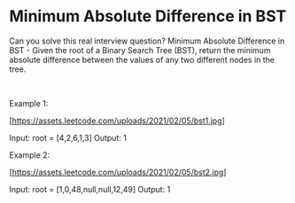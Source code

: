 # Minimum Absolute Difference in BST

Can you solve this real interview question? Minimum Absolute Difference in BST - Given the root of a Binary Search Tree (BST), return the minimum absolute difference between the values of any two different nodes in the tree.

 

Example 1:

[https://assets.leetcode.com/uploads/2021/02/05/bst1.jpg]


Input: root = [4,2,6,1,3]
Output: 1


Example 2:

[https://assets.leetcode.com/uploads/2021/02/05/bst2.jpg]


Input: root = [1,0,48,null,null,12,49]
Output: 1